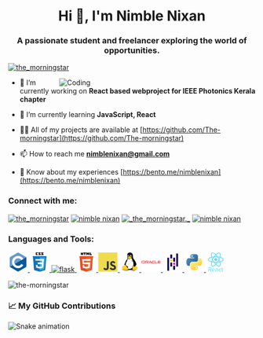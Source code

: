 <h1 align="center">Hi 👋, I'm Nimble Nixan</h1>
<h3 align="center">A passionate student and freelancer exploring the world of opportunities.</h3>


<p align="left"> <a href="https://twitter.com/the_morningstar" target="blank"><img src="https://img.shields.io/twitter/follow/the_morningstar?logo=twitter&style=for-the-badge" alt="the_morningstar" /></a> </p>

<img align="right" alt="Coding" width="400" src="https://media.giphy.com/media/RbDKaczqWovIugyJmW/giphy.gif">



- 🔭 I’m currently working on **React based webproject for IEEE Photonics Kerala chapter**

- 🌱 I’m currently learning **JavaScript, React**

- 👨‍💻 All of my projects are available at [https://github.com/The-morningstar](https://github.com/The-morningstar)

- 📫 How to reach me **nimblenixan@gmail.com**

- 📄 Know about my experiences [https://bento.me/nimblenixan](https://bento.me/nimblenixan)

<h3 align="left">Connect with me:</h3>
<p align="left">
<a href="https://twitter.com/the_morningstar" target="blank"><img align="center" src="https://raw.githubusercontent.com/rahuldkjain/github-profile-readme-generator/master/src/images/icons/Social/twitter.svg" alt="the_morningstar" height="30" width="40" /></a>
<a href="https://linkedin.com/in/nimble nixan" target="blank"><img align="center" src="https://raw.githubusercontent.com/rahuldkjain/github-profile-readme-generator/master/src/images/icons/Social/linked-in-alt.svg" alt="nimble nixan" height="30" width="40" /></a>
<a href="https://instagram.com/_the_morningstar._" target="blank"><img align="center" src="https://raw.githubusercontent.com/rahuldkjain/github-profile-readme-generator/master/src/images/icons/Social/instagram.svg" alt="_the_morningstar._" height="30" width="40" /></a>
<a href="https://www.leetcode.com/nimble nixan" target="blank"><img align="center" src="https://raw.githubusercontent.com/rahuldkjain/github-profile-readme-generator/master/src/images/icons/Social/leet-code.svg" alt="nimble nixan" height="30" width="40" /></a>
</p>

<h3 align="left">Languages and Tools:</h3>
<p align="left"> <a href="https://www.cprogramming.com/" target="_blank" rel="noreferrer"> <img src="https://raw.githubusercontent.com/devicons/devicon/master/icons/c/c-original.svg" alt="c" width="40" height="40"/> </a> <a href="https://www.w3schools.com/css/" target="_blank" rel="noreferrer"> <img src="https://raw.githubusercontent.com/devicons/devicon/master/icons/css3/css3-original-wordmark.svg" alt="css3" width="40" height="40"/> </a> <a href="https://flask.palletsprojects.com/" target="_blank" rel="noreferrer"> <img src="https://www.vectorlogo.zone/logos/pocoo_flask/pocoo_flask-icon.svg" alt="flask" width="40" height="40"/> </a> <a href="https://www.w3.org/html/" target="_blank" rel="noreferrer"> <img src="https://raw.githubusercontent.com/devicons/devicon/master/icons/html5/html5-original-wordmark.svg" alt="html5" width="40" height="40"/> </a> <a href="https://developer.mozilla.org/en-US/docs/Web/JavaScript" target="_blank" rel="noreferrer"> <img src="https://raw.githubusercontent.com/devicons/devicon/master/icons/javascript/javascript-original.svg" alt="javascript" width="40" height="40"/> </a> <a href="https://www.linux.org/" target="_blank" rel="noreferrer"> <img src="https://raw.githubusercontent.com/devicons/devicon/master/icons/linux/linux-original.svg" alt="linux" width="40" height="40"/> </a> <a href="https://www.oracle.com/" target="_blank" rel="noreferrer"> <img src="https://raw.githubusercontent.com/devicons/devicon/master/icons/oracle/oracle-original.svg" alt="oracle" width="40" height="40"/> </a> <a href="https://pandas.pydata.org/" target="_blank" rel="noreferrer"> <img src="https://raw.githubusercontent.com/devicons/devicon/2ae2a900d2f041da66e950e4d48052658d850630/icons/pandas/pandas-original.svg" alt="pandas" width="40" height="40"/> </a> <a href="https://www.python.org" target="_blank" rel="noreferrer"> <img src="https://raw.githubusercontent.com/devicons/devicon/master/icons/python/python-original.svg" alt="python" width="40" height="40"/> </a> <a href="https://reactjs.org/" target="_blank" rel="noreferrer"> <img src="https://raw.githubusercontent.com/devicons/devicon/master/icons/react/react-original-wordmark.svg" alt="react" width="40" height="40"/> </a> </p>

<p><img align="center" src="https://github-readme-stats.vercel.app/api/top-langs?username=the-morningstar&show_icons=true&locale=en&layout=compact" alt="the-morningstar" /></p>

### 📈 My GitHub Contributions
![Snake animation](https://github.com/The-morningstar/The-morningstar/blob/output/github-contribution-grid-snake.svg)

